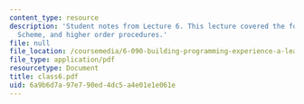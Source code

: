 ```yaml
---
content_type: resource
description: 'Student notes from Lecture 6. This lecture covered the following topics:
  Scheme, and higher order procedures.'
file: null
file_location: /coursemedia/6-090-building-programming-experience-a-lead-in-to-6-001-january-iap-2005/6a9b6d7a97e790ed4dc5a4e01e1e061e_class6.pdf
file_type: application/pdf
resourcetype: Document
title: class6.pdf
uid: 6a9b6d7a-97e7-90ed-4dc5-a4e01e1e061e
---
```

